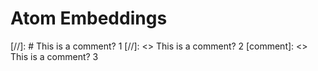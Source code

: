 # Atom Embeddings

[//]: # This is a comment? 1
[//]: <> This is a comment? 2
[comment]: <> This is a comment? 3
